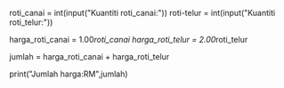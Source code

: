 roti_canai = int(input("Kuantiti roti_canai:"))
roti-telur = int(input("Kuantiti roti_telur:"))

harga_roti_canai = 1.00*roti_canai
harga_roti_telur = 2.00*roti_telur

jumlah = harga_roti_canai + harga_roti_telur

print("Jumlah harga:RM",jumlah)
